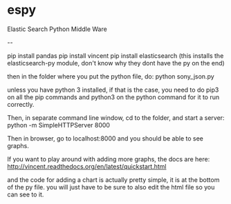 espy
====

Elastic Search Python Middle Ware

--

pip install pandas
pip install vincent
pip install elasticsearch (this installs the elasticsearch-py module, don't know why they dont have the py on the end)

then in the folder where you put the python file, do: 
python sony_json.py

unless you have python 3 installed, if that is the case, you need to do pip3 on all the pip commands and python3 on the python command for it to run correctly.

Then, in separate command line window, cd to the folder, and start a server:
python -m SimpleHTTPServer 8000

Then in browser, go to localhost:8000 and you should be able to see graphs.

If you want to play around with adding more graphs, the docs are here:
http://vincent.readthedocs.org/en/latest/quickstart.html

and the code for adding a chart is actually pretty simple, it is at the bottom of the py file. you will just have to be sure to also edit the html file so you can see to it.
